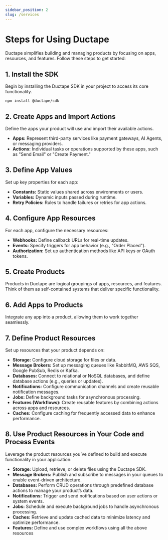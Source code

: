 ```yaml
---
sidebar_position: 2
slug: /services
---
```


# Steps for Using Ductape  

Ductape simplifies building and managing products by focusing on apps, resources, and features. Follow these steps to get started:  


## **1. Install the SDK**  
Begin by installing the Ductape SDK in your project to access its core functionality.  

```bash  
npm install @ductape/sdk  
```  

## **2. Create Apps and Import Actions**  
Define the apps your product will use and import their available actions.  
- **Apps:** Represent third-party services like payment gateways, AI Agents, or messaging providers.  
- **Actions:** Individual tasks or operations supported by these apps, such as "Send Email" or "Create Payment."  

## **3. Define App Values**  
Set up key properties for each app:  
- **Constants:** Static values shared across environments or users.  
- **Variables:** Dynamic inputs passed during runtime.  
- **Retry Policies:** Rules to handle failures or retries for app actions.  

## **4. Configure App Resources**  
For each app, configure the necessary resources:  
- **Webhooks:** Define callback URLs for real-time updates.  
- **Events:** Specify triggers for app behavior (e.g., "Order Placed").  
- **Authorization:** Set up authentication methods like API keys or OAuth tokens.  

## **5. Create Products**  
Products in Ductape are logical groupings of apps, resources, and features. Think of them as self-contained systems that deliver specific functionality.  

## **6. Add Apps to Products**  
Integrate any app into a product, allowing them to work together seamlessly.  

## **7. Define Product Resources**  
Set up resources that your product depends on:  
- **Storage:** Configure cloud storage for files or data.  
- **Message Brokers:** Set up messaging queues like RabbitMQ, AWS SQS, Google PubSub, Redis or Kafka.  
- **Databases:** Connect to relational or NoSQL databases, and define database actions (e.g., queries or updates).
- **Notifications:** Configure communication channels and create reusable notification messages.  
- **Jobs:** Define background tasks for asynchronous processing.  
- **Features (Workflows):** Create reusable features by combining actions across apps and resources.  
- **Caches:** Configure caching for frequently accessed data to enhance performance.  

## **8. Use Product Resources in Your Code and Process Events**  
Leverage the product resources you’ve defined to build and execute functionality in your application:  

- **Storage:** Upload, retrieve, or delete files using the Ductape SDK.  
- **Message Brokers:** Publish and subscribe to messages in your queues to enable event-driven architecture.  
- **Databases:** Perform CRUD operations through predefined database actions to manage your product’s data. 
- **Notifications:** Trigger and send notifications based on user actions or system events.  
- **Jobs:** Schedule and execute background jobs to handle asynchronous processing.  
- **Caches:** Retrieve and update cached data to minimize latency and optimize performance.  
- **Features:** Define and use complex workflows using all the above resources